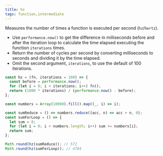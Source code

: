 ```yaml
---
title: hz
tags: function,intermediate
---
```


Measures the number of times a function is executed per second (`hz`/`hertz`).

- Use `performance.now()` to get the difference in milliseconds before and after the iteration loop to calculate the time elapsed executing the function `iterations` times.
- Return the number of cycles per second by converting milliseconds to seconds and dividing it by the time elapsed.
- Omit the second argument, `iterations`, to use the default of 100 iterations.

```js
const hz = (fn, iterations = 100) => {
  const before = performance.now();
  for (let i = 0; i < iterations; i++) fn();
  return (1000 * iterations) / (performance.now() - before);
};
```

```js
const numbers = Array(10000).fill().map((_, i) => i);

const sumReduce = () => numbers.reduce((acc, n) => acc + n, 0);
const sumForLoop = () => {
  let sum = 0;
  for (let i = 0; i < numbers.length; i++) sum += numbers[i];
  return sum;
};

Math.round(hz(sumReduce)); // 572
Math.round(hz(sumForLoop)); // 4784
```
